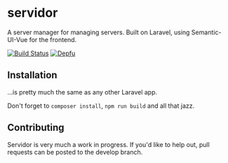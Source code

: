 # servidor
A server manager for managing servers. Built on Laravel, using Semantic-UI-Vue for the frontend.

[![Build Status](https://travis-ci.com/dshoreman/servidor.svg?branch=develop)](https://travis-ci.com/dshoreman/servidor) [![Depfu](https://badges.depfu.com/badges/2c958ee33ec51367189f2762a8814dc5/count.svg)](https://depfu.com/github/dshoreman/servidor?project_id=5912)

## Installation
...is pretty much the same as any other Laravel app.

Don't forget to `composer install`, `npm run build` and all that jazz.

## Contributing
Servidor is very much a work in progress. If you'd like to help out, pull requests can be posted to the develop branch.
